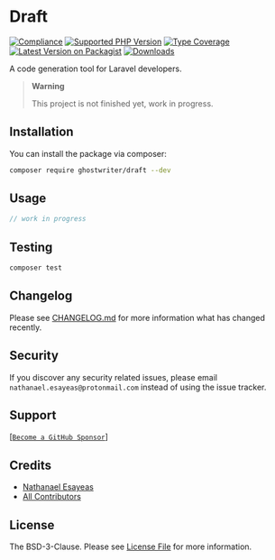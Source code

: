 # Draft

[![Compliance](https://github.com/ghostwriter/draft/actions/workflows/compliance.yml/badge.svg)](https://github.com/ghostwriter/draft/actions/workflows/compliance.yml)
[![Supported PHP Version](https://badgen.net/packagist/php/ghostwriter/draft?color=8892bf)](https://www.php.net/supported-versions)
[![Type Coverage](https://shepherd.dev/github/ghostwriter/draft/coverage.svg)](https://shepherd.dev/github/ghostwriter/draft)
[![Latest Version on Packagist](https://badgen.net/packagist/v/ghostwriter/draft)](https://packagist.org/packages/ghostwriter/draft)
[![Downloads](https://badgen.net/packagist/dt/ghostwriter/draft?color=blue)](https://packagist.org/packages/ghostwriter/draft)

A code generation tool for Laravel developers.

> **Warning**
>
> This project is not finished yet, work in progress.


## Installation

You can install the package via composer:

``` bash
composer require ghostwriter/draft --dev
```

## Usage

```php
// work in progress
```

## Testing

``` bash
composer test
```

## Changelog

Please see [CHANGELOG.md](./CHANGELOG.md) for more information what has changed recently.

## Security

If you discover any security related issues, please email `nathanael.esayeas@protonmail.com` instead of using the issue tracker.

## Support

[[`Become a GitHub Sponsor`](https://github.com/sponsors/ghostwriter)]

## Credits

- [Nathanael Esayeas](https://github.com/ghostwriter)
- [All Contributors](https://github.com/ghostwriter/draft/contributors)

## License

The BSD-3-Clause. Please see [License File](./LICENSE) for more information.
